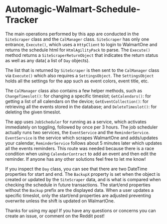 # Automagic-Walmart-Schedule-Tracker

The main operations performed by this app are conducted in the `SiteScraper` class and the `CalManager` class. `SiteScraper` has only one entrance, `Execute()`, which uses a `HttpClient` to login to WalmartOne and returns the schedule html for `HtmlAgilityPack` to parse. The `Execute()` method returns a `SiteScraperReturnObject` that indicates the return status as well as any data( a list of `Day` objects).

The list that is returned by `SiteScraper` is then sent to the `CalManager` class via `Execute()` which also requires a `SettingsObject`. The `SettingsObject` holds all the settings for the app such as event colors, event title, etc.

The `CalManager` class also contains a few helper methods, such as `ChangeTimeslot()`: for changing a specific timeslot; `GetCalendars()`: for getting a list of all calendars on the device; `GetEventCollection()`: for retrieving all the events stored in the database; and `DeleteTimeslot()`: for deleting the given timeslot.

The app uses `JobScheduler` for running as a service, which activates immediately on toggling, followed by once per 3 hours. The job scheduler actually runs two services, the `EventService` and the `ReminderService`. `EventService` is the service which scrapes WalmartOne and adds/updates your calendar, `ReminderService` follows about 5 minutes later which updates all the events reminders. This route was needed because there is a race condition when using `CalendarContract` to add an event and then edit the reminder. If anyone has any other solutions feel free to let me know!

If you inspect the `Day` class, you can see that there are two DateTime properties for start and end. The `BackupX` property is set when the object is created or updated by the `SiteScraper` data, and is what is compared when checking the schedule in future transactions. The start/end properties without the `Backup` prefix are the displayed data. When a user updates a specific timeslot, only the start/end properties are adjusted preventing overwrite unless the shift is updated on WalmartOne.

Thanks for using my app! If you have any questions or concerns you can create an issue, or comment on the Reddit post!
